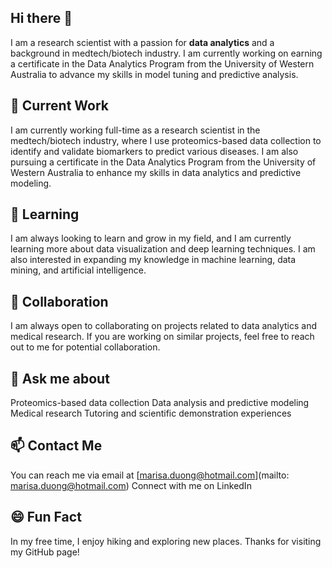 ## Hi there 👋
I am a research scientist with a passion for **data analytics** and a background in medtech/biotech industry. I am currently working on earning a certificate in the Data Analytics Program from the University of Western Australia to advance my skills in model tuning and predictive analysis.

## 🔭 Current Work
I am currently working full-time as a research scientist in the medtech/biotech industry, where I use proteomics-based data collection to identify and validate biomarkers to predict various diseases.
I am also pursuing a certificate in the Data Analytics Program from the University of Western Australia to enhance my skills in data analytics and predictive modeling.


## 🌱 Learning
I am always looking to learn and grow in my field, and I am currently learning more about data visualization and deep learning techniques.
I am also interested in expanding my knowledge in machine learning, data mining, and artificial intelligence.


## 👯 Collaboration
I am always open to collaborating on projects related to data analytics and medical research.
If you are working on similar projects, feel free to reach out to me for potential collaboration.


## 💬 Ask me about
Proteomics-based data collection
Data analysis and predictive modeling
Medical research
Tutoring and scientific demonstration experiences


## 📫 Contact Me
You can reach me via email at [marisa.duong@hotmail.com](mailto: marisa.duong@hotmail.com)
Connect with me on LinkedIn


## 😄 Fun Fact
In my free time, I enjoy hiking and exploring new places.
Thanks for visiting my GitHub page!
